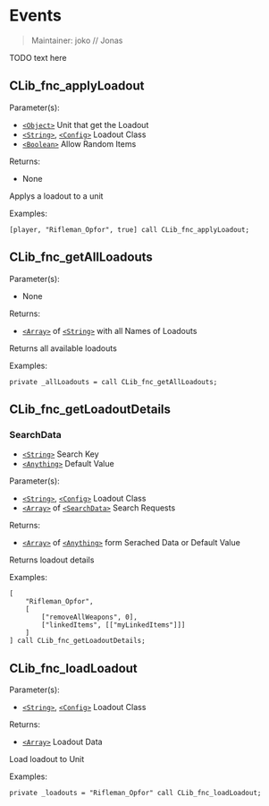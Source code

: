# Events

> Maintainer: joko // Jonas

TODO text here

## CLib_fnc_applyLoadout

Parameter(s):
* [`<Object>`] Unit that get the Loadout
* [`<String>`], [`<Config>`] Loadout Class
* [`<Boolean>`] Allow Random Items

Returns:
* None

Applys a loadout to a unit

Examples:

```sqf
[player, "Rifleman_Opfor", true] call CLib_fnc_applyLoadout;
```

## CLib_fnc_getAllLoadouts

Parameter(s):
* None

Returns:
* [`<Array>`] of [`<String>`] with all Names of Loadouts

Returns all available loadouts

Examples:

```sqf
private _allLoadouts = call CLib_fnc_getAllLoadouts;
```

## CLib_fnc_getLoadoutDetails

### SearchData
* [`<String>`] Search Key
* [`<Anything>`] Default Value

Parameter(s):
* [`<String>`], [`<Config>`] Loadout Class
* [`<Array>`] of [`<SearchData>`] Search Requests

Returns:
* [`<Array>`] of [`<Anything>`] form Serached Data or Default Value

Returns loadout details

Examples:

```sqf
[
    "Rifleman_Opfor",
    [
        ["removeAllWeapons", 0],
        ["linkedItems", [["myLinkedItems"]]]
    ]
] call CLib_fnc_getLoadoutDetails;
```

## CLib_fnc_loadLoadout

Parameter(s):
* [`<String>`], [`<Config>`] Loadout Class

Returns:
* [`<Array>`] Loadout Data

Load loadout to Unit

Examples:

```sqf
private _loadouts = "Rifleman_Opfor" call CLib_fnc_loadLoadout;
```

[`<SearchData>`]: #SearchData
[`<Control>`]: https://community.bistudio.com/wiki/Control
[`<Anything>`]: https://community.bistudio.com/wiki/Anything
[`<Config>`]: https://community.bistudio.com/wiki/Config
[`<Object>`]: https://community.bistudio.com/wiki/Object
[`<String>`]: https://community.bistudio.com/wiki/String
[`<Number>`]: https://community.bistudio.com/wiki/Number
[`<Array>`]: https://community.bistudio.com/wiki/Array
[`<Position>`]: https://community.bistudio.com/wiki/Position
[`<Color>`]: https://community.bistudio.com/wiki/Color
[`<Boolean>`]: https://community.bistudio.com/wiki/Boolean
[`<Code>`]: https://community.bistudio.com/wiki/Code
[`<Group>`]: https://community.bistudio.com/wiki/Group
[`<Location>`]: https://community.bistudio.com/wiki/Location
[`<Structured Text>`]: https://community.bistudio.com/wiki/Structured_Text
[`<Waypoint>`]: https://community.bistudio.com/wiki/Waypoint
[`<Task>`]: https://community.bistudio.com/wiki/Task